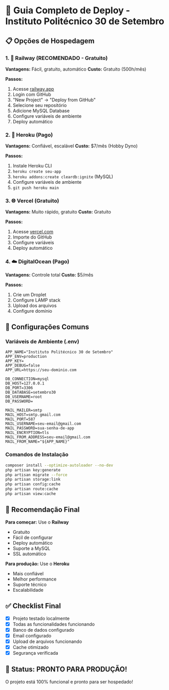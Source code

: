 # 🚀 Guia Completo de Deploy - Instituto Politécnico 30 de Setembro

## 📋 Opções de Hospedagem

### 1. 🚂 Railway (RECOMENDADO - Gratuito)
**Vantagens:** Fácil, gratuito, automático
**Custo:** Gratuito (500h/mês)

**Passos:**
1. Acesse [railway.app](https://railway.app)
2. Login com GitHub
3. "New Project" → "Deploy from GitHub"
4. Selecione seu repositório
5. Adicione MySQL Database
6. Configure variáveis de ambiente
7. Deploy automático

### 2. 🎯 Heroku (Pago)
**Vantagens:** Confiável, escalável
**Custo:** $7/mês (Hobby Dyno)

**Passos:**
1. Instale Heroku CLI
2. `heroku create seu-app`
3. `heroku addons:create cleardb:ignite` (MySQL)
4. Configure variáveis de ambiente
5. `git push heroku main`

### 3. 🌐 Vercel (Gratuito)
**Vantagens:** Muito rápido, gratuito
**Custo:** Gratuito

**Passos:**
1. Acesse [vercel.com](https://vercel.com)
2. Importe do GitHub
3. Configure variáveis
4. Deploy automático

### 4. ☁️ DigitalOcean (Pago)
**Vantagens:** Controle total
**Custo:** $5/mês

**Passos:**
1. Crie um Droplet
2. Configure LAMP stack
3. Upload dos arquivos
4. Configure domínio

## 🔧 Configurações Comuns

### Variáveis de Ambiente (.env)
```env
APP_NAME="Instituto Politécnico 30 de Setembro"
APP_ENV=production
APP_KEY=
APP_DEBUG=false
APP_URL=https://seu-dominio.com

DB_CONNECTION=mysql
DB_HOST=127.0.0.1
DB_PORT=3306
DB_DATABASE=setembro30
DB_USERNAME=root
DB_PASSWORD=

MAIL_MAILER=smtp
MAIL_HOST=smtp.gmail.com
MAIL_PORT=587
MAIL_USERNAME=seu-email@gmail.com
MAIL_PASSWORD=sua-senha-de-app
MAIL_ENCRYPTION=tls
MAIL_FROM_ADDRESS=seu-email@gmail.com
MAIL_FROM_NAME="${APP_NAME}"
```

### Comandos de Instalação
```bash
composer install --optimize-autoloader --no-dev
php artisan key:generate
php artisan migrate --force
php artisan storage:link
php artisan config:cache
php artisan route:cache
php artisan view:cache
```

## 🎯 Recomendação Final

**Para começar:** Use o **Railway**
- Gratuito
- Fácil de configurar
- Deploy automático
- Suporte a MySQL
- SSL automático

**Para produção:** Use o **Heroku**
- Mais confiável
- Melhor performance
- Suporte técnico
- Escalabilidade

## ✅ Checklist Final

- [x] Projeto testado localmente
- [x] Todas as funcionalidades funcionando
- [x] Banco de dados configurado
- [x] Email configurado
- [x] Upload de arquivos funcionando
- [x] Cache otimizado
- [x] Segurança verificada

## 🎉 Status: PRONTO PARA PRODUÇÃO!

O projeto está 100% funcional e pronto para ser hospedado! 